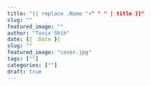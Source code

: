 ```yaml
---
title: "{{ replace .Name "-" " " | title }}"
slug: ""
featured_image: ""
author: "Tuvix Shih"
date: {{ .Date }}
slug: ""
featured_image: "cover.jpg"
tags: [""]
categories: [""]
draft: true
---
```

